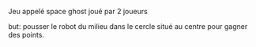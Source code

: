 Jeu appelé space ghost joué par 2 joueurs

but: pousser le robot du milieu dans le cercle situé au centre pour gagner des points.
